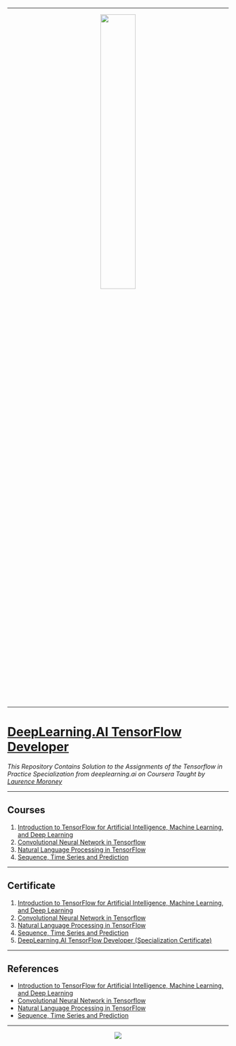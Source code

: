 ----------------------------------------------------------------------------------------
<p align="center"><img width="40%" src="https://drlux.github.io/deeplearningai/logo.png" /></p>

-------------------------------------------------------------------------------------------

# [DeepLearning.AI TensorFlow Developer](https://www.coursera.org/specializations/tensorflow-in-practice)
*This Repository Contains Solution to the Assignments of the Tensorflow in Practice Specialization from deeplearning.ai on Coursera Taught by [Laurence Moroney](https://www.coursera.org/instructor/lmoroney)*

--------------------------------------------------------------------------------------------

## Courses
1. [Introduction to TensorFlow for Artificial Intelligence, Machine Learning, and Deep Learning](https://github.com/shantanu1109/DeepLearning.AI-Tensorflow-Developer-Coursera/tree/main/Course-1-Introduction%20to%20TensorFlow%20for%20Artificial%20Intelligence%2C%20Machine%20Learning%2C%20and%20Deep%20Learning)
2. [Convolutional Neural Network in Tensorflow](https://github.com/shantanu1109/DeepLearning.AI-Tensorflow-Developer-Coursera/tree/main/Course-2-Convolutional%20Neural%20Networks%20in%20TensorFlow!)
3. [Natural Language Processing in TensorFlow](https://github.com/shantanu1109/DeepLearning.AI-Tensorflow-Developer-Coursera/tree/main/Course-3-Natural%20Language%20Processing%20in%20TensorFlow!)
4. [Sequence, Time Series and Prediction](https://github.com/shantanu1109/DeepLearning.AI-Tensorflow-Developer-Coursera/tree/main/Course-4-Sequences%2C%20Time%20Series%20and%20Prediction!)

-------------------------------------------------------------------------------------------------------------

## Certificate

1. [Introduction to TensorFlow for Artificial Intelligence, Machine Learning, and Deep Learning](https://coursera.org/share/ec96cc492939f0f8627844210f98d3fd)
2. [Convolutional Neural Network in Tensorflow](https://www.coursera.org/account/accomplishments/verify/J5XFCSFLF66D)
3. [Natural Language Processing in TensorFlow](https://www.coursera.org/account/accomplishments/verify/D26JVBQEE4YY)
4. [Sequence, Time Series and Prediction](https://www.coursera.org/account/accomplishments/verify/9DJTEJ6HFTCB)
5. [DeepLearning.AI TensorFlow Developer (Specialization Certificate)](https://www.coursera.org/account/accomplishments/professional-cert/KCQGYG2KZB2F)

--------------------------------------------------------------------------------------------------------------

## References
* [Introduction to TensorFlow for Artificial Intelligence, Machine Learning, and Deep Learning](https://www.coursera.org/learn/introduction-tensorflow)
* [Convolutional Neural Network in Tensorflow](https://www.coursera.org/learn/convolutional-neural-networks-tensorflow)
* [Natural Language Processing in TensorFlow](https://www.coursera.org/learn/natural-language-processing-tensorflow)
* [Sequence, Time Series and Prediction](https://www.coursera.org/learn/tensorflow-sequences-time-series-and-prediction)

----------------------------------------------------------------------------------------------------------------

<p align="center">
 <img src="https://badges.pufler.dev/visits/shantanu1109/DeepLearning.AI-Tensorflow-Developer-Coursera"/>
</p>  
